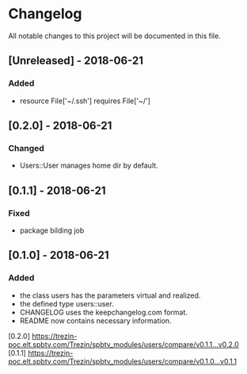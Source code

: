 # Changelog

All notable changes to this project will be documented in this file.

## [Unreleased] - 2018-06-21

### Added

- resource File['~/.ssh'] requires File['~/']

## [0.2.0] - 2018-06-21

### Changed

- Users::User manages home dir by default.

## [0.1.1] - 2018-06-21

### Fixed

- package bilding job

## [0.1.0] - 2018-06-21

### Added

- the class users has the parameters virtual and realized.
- the defined type users::user.
- CHANGELOG uses the keepchangelog.com format.
- README now contains necessary information.

[0.2.0] https://trezin-poc.elt.spbtv.com/Trezin/spbtv_modules/users/compare/v0.1.1...v0.2.0
[0.1.1] https://trezin-poc.elt.spbtv.com/Trezin/spbtv_modules/users/compare/v0.1.0...v0.1.1
